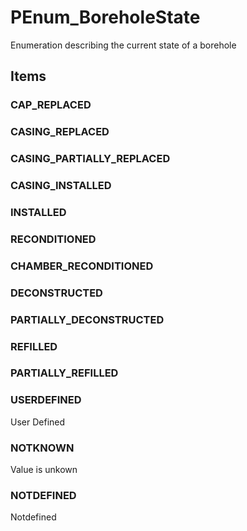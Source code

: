 # PEnum_BoreholeState

Enumeration describing the current state of a borehole
<!-- end of short definition -->


## Items

### CAP_REPLACED


### CASING_REPLACED


### CASING_PARTIALLY_REPLACED


### CASING_INSTALLED


### INSTALLED


### RECONDITIONED


### CHAMBER_RECONDITIONED


### DECONSTRUCTED


### PARTIALLY_DECONSTRUCTED


### REFILLED


### PARTIALLY_REFILLED


### USERDEFINED
User Defined

### NOTKNOWN
Value is unkown

### NOTDEFINED
Notdefined
